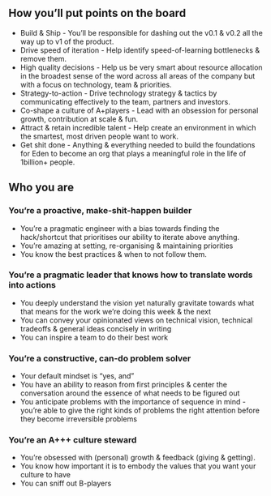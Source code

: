## How you’ll put points on the board

- Build & Ship - You’ll be responsible for dashing out the v0.1 & v0.2 all the way up to v1 of the product.
- Drive speed of iteration - Help identify speed-of-learning bottlenecks & remove them.
- High quality decisions - Help us be very smart about resource allocation in the broadest sense of the word across all areas of the company but with a focus on technology, team & priorities.
- Strategy-to-action - Drive technology strategy & tactics by communicating effectively to the team, partners and investors.
- Co-shape a culture of A+players - Lead with an obsession for personal growth, contribution at scale & fun.
- Attract & retain incredible talent - Help create an environment in which the smartest, most driven people want to work.
- Get shit done - Anything & everything needed to build the foundations for Eden to become an org that plays a meaningful role in the life of 1billion+ people.

## Who you are

### You’re a proactive, make-shit-happen builder

- You’re a pragmatic engineer with a bias towards finding the hack/shortcut that prioritises our ability to iterate above anything.
- You’re amazing at setting, re-organising & maintaining priorities
- You know the best practices & when to not follow them.

### You’re a pragmatic leader that knows how to translate words into actions

- You deeply understand the vision yet naturally gravitate towards what that means for the work we’re doing this week & the next
- You can convey your opinionated views on technical vision, technical tradeoffs & general ideas concisely in writing
- You can inspire a team to do their best work

### You’re a constructive, can-do problem solver

- Your default mindset is “yes, and”
- You have an ability to reason from first principles & center the conversation around the essence of what needs to be figured out
- You anticipate problems with the importance of sequence in mind - you’re able to give the right kinds of problems the right attention before they become irreversible problems

### You’re an A+++ culture steward

- You’re obsessed with (personal) growth & feedback (giving & getting).
- You know how important it is to embody the values that you want your culture to have
- You can sniff out B-players